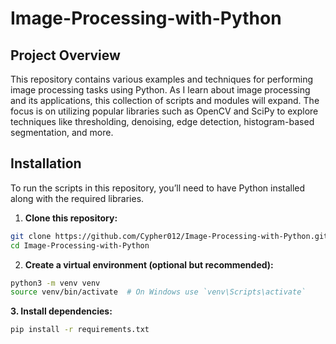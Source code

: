 # Image-Processing-with-Python

## Project Overview

This repository contains various examples and techniques for performing image processing tasks using Python. As I learn about image processing and its applications, this collection of scripts and modules will expand. The focus is on utilizing popular libraries such as OpenCV and SciPy to explore techniques like thresholding, denoising, edge detection, histogram-based segmentation, and more.

## Installation

To run the scripts in this repository, you’ll need to have Python installed along with the required libraries.

1. **Clone this repository:**

```bash
git clone https://github.com/Cypher012/Image-Processing-with-Python.git
cd Image-Processing-with-Python
```

2. **Create a virtual environment (optional but recommended):**

```bash
python3 -m venv venv
source venv/bin/activate  # On Windows use `venv\Scripts\activate`
```

**3. Install dependencies:**
```bash
pip install -r requirements.txt
```
